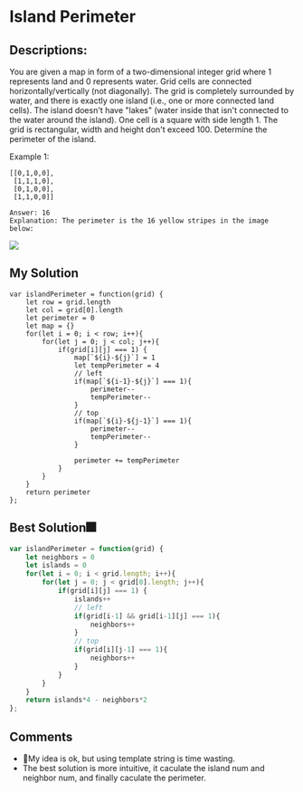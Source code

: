 # Island Perimeter

## Descriptions: 
You are given a map in form of a two-dimensional integer grid where 1 represents land and 0 represents water. Grid cells are connected horizontally/vertically (not diagonally). The grid is completely surrounded by water, and there is exactly one island (i.e., one or more connected land cells). The island doesn't have "lakes" (water inside that isn't connected to the water around the island). One cell is a square with side length 1. The grid is rectangular, width and height don't exceed 100. Determine the perimeter of the island.


Example 1:
``` 
[[0,1,0,0],
 [1,1,1,0],
 [0,1,0,0],
 [1,1,0,0]]

Answer: 16
Explanation: The perimeter is the 16 yellow stripes in the image below:
```
![](https://leetcode.com/static/images/problemset/island.png)

## My Solution
```
var islandPerimeter = function(grid) {
    let row = grid.length
    let col = grid[0].length
    let perimeter = 0
    let map = {}
    for(let i = 0; i < row; i++){
        for(let j = 0; j < col; j++){
            if(grid[i][j] === 1) {
                map[`${i}-${j}`] = 1
                let tempPerimeter = 4
                // left
                if(map[`${i-1}-${j}`] === 1){
                    perimeter--
                    tempPerimeter--
                }
                // top    
                if(map[`${i}-${j-1}`] === 1){
                    perimeter--
                    tempPerimeter--
                }
                
                perimeter += tempPerimeter
            }
        }
    }
    return perimeter
};
```

## Best Solution🎆
```javascript
var islandPerimeter = function(grid) {
    let neighbors = 0
    let islands = 0
    for(let i = 0; i < grid.length; i++){
        for(let j = 0; j < grid[0].length; j++){
            if(grid[i][j] === 1) {
                islands++
                // left
                if(grid[i-1] && grid[i-1][j] === 1){
                    neighbors++
                }
                // top    
                if(grid[i][j-1] === 1){
                    neighbors++
                }
            }
        }
    }
    return islands*4 - neighbors*2
};
```

## Comments
- My idea is ok, but using template string is time wasting.
- The best solution is more intuitive, it caculate the island num and neighbor num, and finally caculate the perimeter.
 





